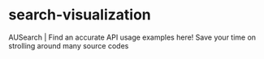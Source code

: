 # search-visualization
AUSearch | Find an accurate API usage examples here! Save your time on strolling around many source codes
